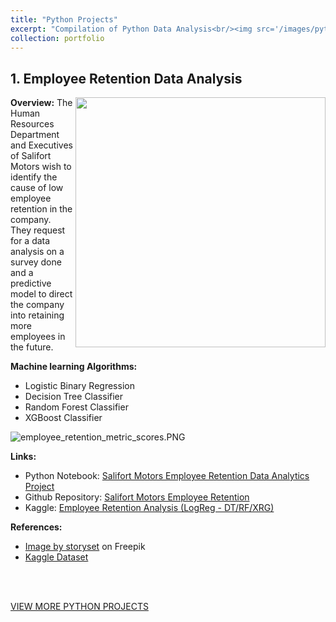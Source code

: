```yaml
---
title: "Python Projects"
excerpt: "Compilation of Python Data Analysis<br/><img src='/images/python_p.png' style='max-width: 200px;'>"
collection: portfolio
---
```


## 1. Employee Retention Data Analysis

<img align="right" width="400" src="https://johnnapa.github.io//portfolio/assets/employee_data.jpg" />

**Overview:**
The Human Resources Department and Executives of Salifort Motors wish to identify the cause of low employee retention in the company. They request for a data analysis on a survey done and a predictive model to direct the company into retaining more employees in the future.

**Machine learning Algorithms:**

- Logistic Binary Regression
- Decision Tree Classifier
- Random Forest Classifier
- XGBoost Classifier

![employee_retention_metric_scores.PNG](https://johnnapa.github.io//portfolio/assets/employee_retention_metric_scores.PNG)

**Links:**

- Python Notebook: [Salifort Motors Employee Retention Data Analytics Project](https://github.com/johnnapa/Data-Analytics-Python-Projects/blob/main/SALIFORT%20MOTORS%20EMPLOYEE%20RETENTION/%5B1%5D%20Salifort%20Motors%20Capstone%20Project.ipynb)
- Github Repository: [Salifort Motors Employee Retention](https://github.com/johnnapa/Data-Analytics-Python-Projects/tree/main/SALIFORT%20MOTORS%20EMPLOYEE%20RETENTION)
- Kaggle: [Employee Retention Analysis (LogReg - DT/RF/XRG)](https://www.kaggle.com/code/cedricknapa/employee-retention-analysis-logreg-dt-rf-xrg?rvi=1)

**References:**

- <a href="https://www.freepik.com/free-vector/remote-meeting-concept-illustration_11906661.htm#query=employee&position=50&from_view=keyword&track=sph&uuid=73b847c2-e718-49cb-a817-d7599b24f194">Image by storyset</a> on Freepik
- [Kaggle Dataset](https://www.kaggle.com/datasets/mfaisalqureshi/hr-analytics-and-job-prediction?select=HR_comma_sep.csv)

<br/>
<br/>

[VIEW MORE PYTHON PROJECTS](https://github.com/johnnapa/Data-Analytics-Python-Projects)
